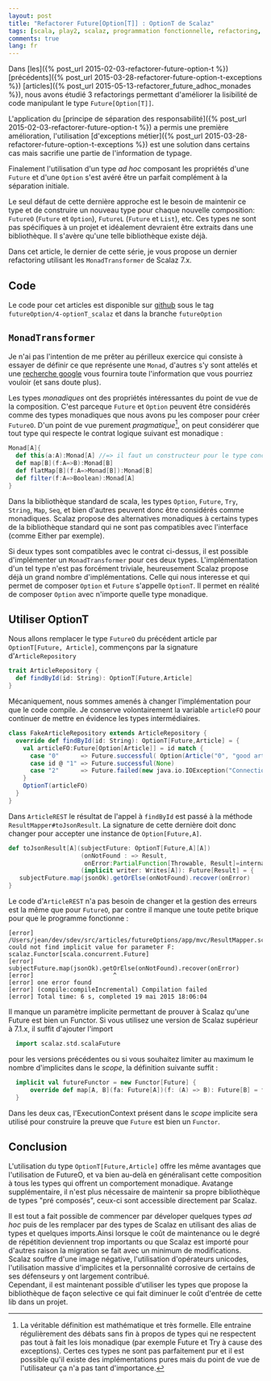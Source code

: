 ```yaml
---
layout: post
title: "Refactorer Future[Option[T]] : OptionT de Scalaz"
tags: [scala, play2, scalaz, programmation fonctionnelle, refactoring, craftsmanship]
comments: true
lang: fr
---
```


Dans [les]({% post_url 2015-02-03-refactorer-future-option-t %}) [précédents]({% post_url 2015-03-28-refactorer-future-option-t-exceptions %}) [articles]({% post_url 2015-05-13-refactorer_future_adhoc_monades %}), nous avons étudié 3 refactorings permettant d'améliorer la lisibilité de code manipulant le type `Future[Option[T]]`.

L'application du [principe de séparation des responsabilité]({% post_url 2015-02-03-refactorer-future-option-t %}) a permis une première amélioration, l'utilisation [d'exceptions métier]({% post_url 2015-03-28-refactorer-future-option-t-exceptions %}) est une solution dans certains cas mais sacrifie une partie de l'information de typage.

Finalement l'utilisation d'un type _ad hoc_ composant les propriétés d'une `Future` et d'une `Option` s'est avéré être un parfait complément à la séparation initiale.

Le seul défaut de cette dernière approche est le besoin de maintenir ce type et de construire un nouveau type pour chaque nouvelle composition: `FutureO` (`Future` et `Option`), `FutureL` (`Future` et `List`), etc. Ces types ne sont pas spécifiques à un projet et idéalement devraient être extraits dans une bibliothèque. Il s'avère qu'une telle bibliothèque existe déjà.

Dans cet article, le dernier de cette série, je vous propose un dernier refactoring utilisant les `MonadTransformer` de Scalaz 7.x.

<!--more-->
Code
----

Le code pour cet articles est disponible sur [github](https://github.com/jeantil/blog-samples) sous le tag `futureOption/4-optionT_scalaz` et dans la branche `futureOption`

`MonadTransformer`
-----
Je n'ai pas l'intention de me prêter au périlleux exercice qui consiste à essayer de définir ce que représente une `Monad`, d'autres s'y sont attelés et une [recherche google](https://www.google.fr/search?q=d%C3%A9finition+de+monade+programmation) vous fournira toute l'information que vous pourriez vouloir (et sans doute plus).

Les types _monadiques_ ont des propriétés intéressantes du point de vue de la composition. C'est parceque `Future` et `Option` peuvent être considérés comme des types monadiques que nous avons pu les composer pour créer `FutureO`.
D'un point de vue purement *pragmatique*[^1], on peut considérer que tout type qui respecte le contrat logique suivant est monadique :

```scala
Monad[A]{
  def this(a:A):Monad[A] //=> il faut un constructeur pour le type concret
  def map[B](f:A=>B):Monad[B]
  def flatMap[B](f:A=>Monad[B]):Monad[B]
  def filter(f:A=>Boolean):Monad[A]
}
```
Dans la bibliothèque standard de scala, les types `Option`, `Future`, `Try`, `String`, `Map`, `Seq`, et bien d'autres peuvent donc être considérés comme monadiques. Scalaz propose des alternatives monadiques à certains types de la bibliothèque standard qui ne sont pas compatibles avec l'interface (comme Either par exemple).

Si deux types sont compatibles avec le contrat ci-dessus, il est possible d'implémenter un `MonadTransformer` pour ces deux types. L'implémentation d'un tel type n'est pas forcément triviale, heureusement Scalaz propose déjà un grand nombre d'implémentations. Celle qui nous interesse et qui permet de composer `Option` et `Future` s'appelle `OptionT`. Il permet en réalité de composer `Option` avec n'importe quelle type monadique.

Utiliser OptionT
-----

Nous allons remplacer le type `FutureO` du précédent article par `OptionT[Future, Article]`, commençons par la signature d'`ArticleRepository`

```scala
trait ArticleRepository {
  def findById(id: String): OptionT[Future,Article]
}
```

Mécaniquement, nous sommes amenés à changer l'implémentation pour que le code compile. Je conserve volontairement la variable `articleFO` pour continuer de mettre en évidence les types intermédiaires.

```scala
class FakeArticleRepository extends ArticleRepository {
  override def findById(id: String): OptionT[Future,Article] = {
    val articleFO:Future[Option[Article]] = id match {
      case "0"      => Future.successful( Option(Article("0", "good article", 10.0) ))
      case id @ "1" => Future.successful(None)
      case "2"      => Future.failed(new java.io.IOException("Connection lost !!") )
    }
    OptionT(articleFO)
  }
}
```

Dans `ArticleREST` le résultat de l'appel à `findById` est passé à la méthode `ResultMapper#toJsonResult`. La signature de cette dernière doit donc changer pour accepter une instance de `Option[Future,A]`.

```scala
def toJsonResult[A](subjectFuture: OptionT[Future,A][A])
                    (onNotFound : => Result,
                     onError:PartialFunction[Throwable, Result]=internalServerErrorHandler)
                    (implicit writer: Writes[A]): Future[Result] = {
   subjectFuture.map(jsonOk).getOrElse(onNotFound).recover(onError)
}
```

Le code d'`ArticleREST` n'a pas besoin de changer et la gestion des erreurs est la même que pour `FutureO`, par contre il manque une toute petite brique pour que le programme fonctionne :

```
[error] /Users/jean/dev/sdev/src/articles/futureOptions/app/mvc/ResultMapper.scala:41: could not find implicit value for parameter F: scalaz.Functor[scala.concurrent.Future]
[error]     subjectFuture.map(jsonOk).getOrElse(onNotFound).recover(onError)
[error]                      ^
[error] one error found
[error] (compile:compileIncremental) Compilation failed
[error] Total time: 6 s, completed 19 mai 2015 18:06:04
```

Il manque un paramètre implicite permettant de prouver à Scalaz qu'une Future est bien un Functor. Si vous utilisez une version de Scalaz supérieur à 7.1.x, il suffit d'ajouter l'import

```scala
  import scalaz.std.scalaFuture
```
pour les versions précédentes ou si vous souhaitez limiter au maximum le nombre d'implicites dans le _scope_, la définition suivante suffit :

```scala
  implicit val futureFunctor = new Functor[Future] {
      override def map[A, B](fa: Future[A])(f: (A) => B): Future[B] = fa.map(f)
  }
```
Dans les deux cas, l'ExecutionContext présent dans le _scope_ implicite sera utilisé pour construire la preuve que `Future` est bien un `Functor`.

Conclusion
----

L'utilisation du type `OptionT[Future,Article]` offre les même avantages que l'utilisation de FutureO, et va bien au-delà en généralisant cette composition à tous les types qui offrent un comportement monadique. Avatange supplémentaire, il n'est plus nécessaire de maintenir sa propre bibliothèque de types "pré composés", ceux-ci sont accessible directement par Scalaz.

Il est tout a fait possible de commencer par déveloper quelques types _ad hoc_ puis de les remplacer par des types de Scalaz en utilisant des alias de types et quelques imports.Ainsi lorsque le coût de maintenance ou le degré de répétition deviennent trop importants ou que Scalaz est importé pour d'autres raison la migration se fait avec un minimum de modifications.
Scalaz souffre d'une image négative, l'utilisation d'opérateurs unicodes, l'utilisation massive d'implicites et la personnalité corrosive de certains de ses défenseurs y ont largement contribué.  
Cependant, il est maintenant possible d'utiliser les types que propose la bibliothèque de façon selective ce qui fait diminuer le coût d'entrée  de cette lib dans un projet.


[^1]: La véritable définition est mathématique et très formelle. Elle entraine régulièrement des débats sans fin à propos de types qui ne respectent pas tout à fait les lois monadique (par exemple Future et Try à cause des exceptions). Certes ces types ne sont pas parfaitement pur et il est possible qu'il existe des implémentations pures mais du point de vue de l'utilisateur ça n'a pas tant d'importance.
